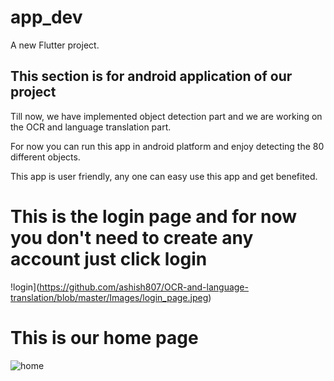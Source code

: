 # app_dev

A new Flutter project.

## This section is for android application of our project

Till now, we have implemented object detection part and we are working on the OCR and language translation part. 

For now you can run this app in android platform and enjoy detecting the 80 different objects.

This app is user friendly, any one can easy use this app and get benefited.

# This is the login page and for now you don't need to create any account just click login

!login](https://github.com/ashish807/OCR-and-language-translation/blob/master/Images/login_page.jpeg)

# This is our home page

![home](https://github.com/ashish807/OCR-and-language-translation/blob/master/Images/app_home.jpeg)

